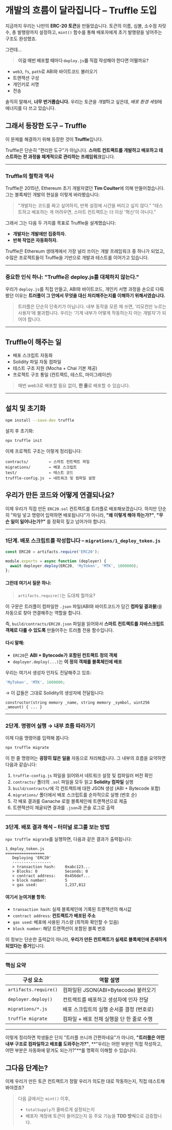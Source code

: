 # 개발의 흐름이 달라집니다 – Truffle 도입

지금까지 우리는 나만의 **ERC-20 토큰**을 만들었습니다.
토큰의 이름, 심볼, 소수점 자릿수, 총 발행량까지 설정하고,
`mint()` 함수를 통해 배포자에게 초기 발행량을 넣어주는 구조도 완성했죠.

그런데...

> **이걸 매번 배포할 때마다 `deploy.js`를 직접 작성해야 한다면 어떨까요?**

- `web3`, `fs`, `path`로 ABI와 바이트코드 불러오기
- 트랜잭션 구성
- 개인키로 서명
- 전송

솔직히 말해서, **너무 번거롭습니다.**
우리는 토큰을 *개발*하고 싶은데, *배포 환경 세팅*에 에너지를 다 쓰고 있습니다.

## 그래서 등장한 도구 – Truffle

이 문제를 해결하기 위해 등장한 것이 **Truffle**입니다.

Truffle은 단순히 "편리한 도구"가 아닙니다.
**스마트 컨트랙트를 개발하고 배포하고 테스트하는 전 과정을 체계적으로 관리하는 프레임워크**입니다.

---

### Truffle의 철학과 역사

Truffle은 2015년, Ethereum 초기 개발자였던 **Tim Coulter**에 의해 만들어졌습니다.
그는 블록체인 개발의 현실을 이렇게 바라봤습니다:

> "개발자는 코드를 짜고 싶어하지, 반복 설정에 시간을 버리고 싶지 않다."
> "테스트하고 배포하는 게 어려우면, 스마트 컨트랙트는 더 이상 '혁신'이 아니다."

그래서 그는 다음 두 가지를 목표로 Truffle을 설계했습니다:

- **개발자는 개발에만 집중하자.**
- **반복 작업은 자동화하자.**

Truffle은 Ethereum 생태계에서 가장 널리 쓰이는 개발 프레임워크 중 하나가 되었고,
수많은 프로젝트들이 Truffle을 기반으로 개발과 테스트를 이어가고 있습니다.

---

### 중요한 인식 하나: **"Truffle은 deploy.js를 대체하지 않는다."**

우리가 `deploy.js`를 직접 만들고, ABI와 바이트코드, 개인키 서명 과정을 손으로 다뤄봤던 이유는
**트러플이 그 안에서 무엇을 대신 처리해주는지를 이해하기 위해서였습니다.**

> 트러플은 단순히 단축키가 아닙니다.
> 내부 동작을 모른 채 쓰면, ‘리모컨만 누르는 사용자’에 불과합니다.
> 우리는 ‘기계 내부가 어떻게 작동하는지 아는 개발자’가 되어야 합니다.

---

## Truffle이 해주는 일

- 배포 스크립트 자동화
- Solidity 파일 자동 컴파일
- 테스트 구조 지원 (Mocha + Chai 기본 제공)
- 프로젝트 구조 통일 (컨트랙트, 테스트, 마이그레이션)

> 매번 web3로 배포할 필요 없이, **한 줄**로 배포할 수 있습니다.

---

## 설치 및 초기화

```bash
npm install --save-dev truffle
```

설치 후 초기화:

```bash
npx truffle init
```

이제 프로젝트 구조는 이렇게 정리됩니다:

```
contracts/         ← 스마트 컨트랙트 파일
migrations/        ← 배포 스크립트
test/              ← 테스트 코드
truffle-config.js  ← 네트워크 및 컴파일 설정
```

## 우리가 만든 코드와 어떻게 연결되나요?

이제 우리가 직접 만든 `ERC20.sol` 컨트랙트를 트러플로 배포해보겠습니다.
하지만 단순히 "파일 넣고 명령어 입력하면 배포됩니다"가 아니라,
**"왜 이렇게 해야 하는가?"**, **"무슨 일이 일어나는가?"** 를 정확히 짚고 넘어가야 합니다.

---

### 1단계. 배포 스크립트를 작성합니다 – `migrations/1_deploy_token.js`

```js
const ERC20 = artifacts.require('ERC20');

module.exports = async function (deployer) {
  await deployer.deploy(ERC20, 'MyToken', 'MTK', 1000000);
};
```

#### 그런데 여기서 질문 하나:

> `artifacts.require()`는 도대체 뭘까요?

이 구문은 트러플이 컴파일한 `.json` 파일(ABI와 바이트코드가 담긴 **컴파일 결과물**)을 자동으로 찾아 연결해주는 역할을 합니다.

즉, `build/contracts/ERC20.json` 파일을 읽어와서
**스마트 컨트랙트를 자바스크립트 객체로 다룰 수 있도록** 만들어주는 트러플 전용 함수입니다.

#### 다시 말해:

- `ERC20`은 **ABI + Bytecode가 포함된 컨트랙트 정의 객체**
- `deployer.deploy(...)`는 **이 정의 객체를 블록체인에 배포**

우리는 여기서 생성자 인자도 전달해주고 있죠:

```js
'MyToken', 'MTK', 1000000;
```

→ 이 값들은 그대로 Solidity의 생성자에 전달됩니다:

```solidity
constructor(string memory _name, string memory _symbol, uint256 _amount) { ... }
```

---

### 2단계. 명령어 실행 → 내부 흐름 따라가기

이제 다음 명령어를 입력해 봅니다:

```bash
npx truffle migrate
```

이 한 줄 명령어는 **굉장히 많은 일을** 자동으로 처리해줍니다.
그 내부의 흐름을 요약하면 다음과 같습니다:

1. `truffle-config.js` 파일을 읽어와서 네트워크 설정 및 컴파일러 버전 확인
2. `contracts/` 폴더의 `.sol` 파일을 모두 읽고 **Solidity 컴파일** 실행
3. `build/contracts/`에 각 컨트랙트에 대한 JSON 생성 (ABI + Bytecode 포함)
4. `migrations/` 폴더에서 배포 스크립트를 순차적으로 실행 (번호 순)
5. 각 배포 결과를 Ganache 로컬 블록체인에 트랜잭션으로 제출
6. 트랜잭션이 채굴되면 결과를 `.json`과 콘솔 로그로 출력

---

### 3단계. 배포 결과 해석 – 터미널 로그를 보는 방법

`npx truffle migrate`를 실행하면, 다음과 같은 결과가 출력됩니다:

```
1_deploy_token.js
=================
   Deploying 'ERC20'
   -----------------
   > transaction hash:    0xabc123...
   > Blocks: 0            Seconds: 0
   > contract address:    0x456def...
   > block number:        5
   > gas used:            1,237,812
```

#### 여기서 눈여겨볼 항목:

- `transaction hash`: 실제 블록체인에 기록된 트랜잭션의 해시값
- `contract address`: **컨트랙트가 배포된 주소**
- `gas used`: 배포에 사용된 가스량 (최적화 확인할 수 있음)
- `block number`: 해당 트랜잭션이 포함된 블록 번호

이 정보는 단순한 출력값이 아니라,
**우리가 만든 컨트랙트가 실제로 블록체인에 존재하게 되었다는 증거**입니다.

---

### 핵심 요약

| 구성 요소             | 역할 설명                                 |
| --------------------- | ----------------------------------------|
| `artifacts.require()` | 컴파일된 JSON(ABI+Bytecode) 불러오기      |
| `deployer.deploy()`   | 컨트랙트를 배포하고 생성자에 인자 전달    |
| `migrations/*.js`     | 배포 스크립트의 실행 순서를 결정 (번호로) |
| `truffle migrate`     | 컴파일 + 배포 전체 실행을 단 한 줄로 수행 |

---

이렇게 정리하면 학생들은 단지 "트러플 쓰니까 간편하네요"가 아니라,
**"트러플은 어떤 내부 구조로 컴파일하고 배포를 도와주는가?"**,
**"우리는 어떤 부분만 직접 작성하고, 어떤 부분은 자동화에 맡겨도 되는가?"**를 명확히 이해할 수 있습니다.

## 그다음 단계는?

이제 우리가 만든 토큰 컨트랙트가
정말 우리가 의도한 대로 작동하는지, 직접 테스트해봐야겠죠?

> 다음 글에서는 `mint()` 이후,
>
> - `totalSupply`가 올바르게 설정되는지
> - 배포자 계정에 토큰이 들어갔는지
>   등 주요 기능을 **TDD 방식**으로 검증합니다.
